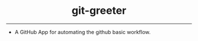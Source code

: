<h1 align="center"> git-greeter </h1>

---

- A GitHub App for automating the github basic workflow.